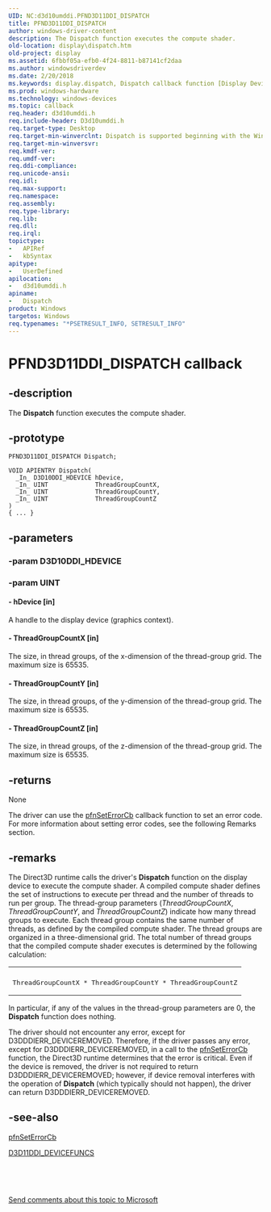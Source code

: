 ```yaml
---
UID: NC:d3d10umddi.PFND3D11DDI_DISPATCH
title: PFND3D11DDI_DISPATCH
author: windows-driver-content
description: The Dispatch function executes the compute shader.
old-location: display\dispatch.htm
old-project: display
ms.assetid: 6fbbf05a-efb0-4f24-8811-b87141cf2daa
ms.author: windowsdriverdev
ms.date: 2/20/2018
ms.keywords: display.dispatch, Dispatch callback function [Display Devices], Dispatch, PFND3D11DDI_DISPATCH, PFND3D11DDI_DISPATCH, d3d10umddi/Dispatch, UserModeDisplayDriverDx11_Functions_1b4b62fc-3cc5-4506-9a61-30ee65f8ffcd.xml
ms.prod: windows-hardware
ms.technology: windows-devices
ms.topic: callback
req.header: d3d10umddi.h
req.include-header: D3d10umddi.h
req.target-type: Desktop
req.target-min-winverclnt: Dispatch is supported beginning with the Windows 7 operating system.
req.target-min-winversvr: 
req.kmdf-ver: 
req.umdf-ver: 
req.ddi-compliance: 
req.unicode-ansi: 
req.idl: 
req.max-support: 
req.namespace: 
req.assembly: 
req.type-library: 
req.lib: 
req.dll: 
req.irql: 
topictype:
-	APIRef
-	kbSyntax
apitype:
-	UserDefined
apilocation:
-	d3d10umddi.h
apiname:
-	Dispatch
product: Windows
targetos: Windows
req.typenames: "*PSETRESULT_INFO, SETRESULT_INFO"
---
```


# PFND3D11DDI_DISPATCH callback


## -description


The <b>Dispatch</b> function executes the compute shader.


## -prototype


````
PFND3D11DDI_DISPATCH Dispatch;

VOID APIENTRY Dispatch(
  _In_ D3D10DDI_HDEVICE hDevice,
  _In_ UINT             ThreadGroupCountX,
  _In_ UINT             ThreadGroupCountY,
  _In_ UINT             ThreadGroupCountZ
)
{ ... }
````


## -parameters




### -param D3D10DDI_HDEVICE


### -param UINT








#### - hDevice [in]

 A handle to the display device (graphics context).


#### - ThreadGroupCountX [in]

 The size, in thread groups, of the x-dimension of the thread-group grid.  The maximum size is 65535. 


#### - ThreadGroupCountY [in]

 The size, in thread groups, of the y-dimension of the thread-group grid.  The maximum size is 65535. 


#### - ThreadGroupCountZ [in]

 The size, in thread groups, of the z-dimension of the thread-group grid.  The maximum size is 65535. 


## -returns



None

The driver can use the <a href="..\d3d10umddi\nc-d3d10umddi-pfnd3d10ddi_seterror_cb.md">pfnSetErrorCb</a> callback function to set an error code. For more information about setting error codes, see the following Remarks section.




## -remarks



The Direct3D runtime calls the driver's <b>Dispatch</b> function on the display device to execute the compute shader.  A compiled compute shader defines the set of instructions to execute per thread and the number of threads to run per group.  The thread-group parameters (<i>ThreadGroupCountX</i>, <i>ThreadGroupCountY</i>, and <i>ThreadGroupCountZ</i>) indicate how many thread groups to execute. Each thread group contains the same number of threads, as defined by the compiled compute shader.  The thread groups are organized in a three-dimensional grid. The total number of thread groups that the compiled compute shader executes is determined by the following calculation:

<div class="code"><span codelanguage=""><table>
<tr>
<th></th>
</tr>
<tr>
<td>
<pre>ThreadGroupCountX * ThreadGroupCountY * ThreadGroupCountZ</pre>
</td>
</tr>
</table></span></div>
In particular, if any of the values in the thread-group parameters are 0, the <b>Dispatch</b> function does nothing.  

The driver should not encounter any error, except for D3DDDIERR_DEVICEREMOVED. Therefore, if the driver passes any error, except for D3DDDIERR_DEVICEREMOVED, in a call to the <a href="..\d3d10umddi\nc-d3d10umddi-pfnd3d10ddi_seterror_cb.md">pfnSetErrorCb</a> function, the Direct3D runtime determines that the error is critical. Even if the device is removed, the driver is not required to return D3DDDIERR_DEVICEREMOVED; however, if device removal interferes with the operation of <b>Dispatch</b> (which typically should not happen), the driver can return D3DDDIERR_DEVICEREMOVED.




## -see-also

<a href="..\d3d10umddi\nc-d3d10umddi-pfnd3d10ddi_seterror_cb.md">pfnSetErrorCb</a>



<a href="..\d3d10umddi\ns-d3d10umddi-d3d11ddi_devicefuncs.md">D3D11DDI_DEVICEFUNCS</a>



 

 

<a href="mailto:wsddocfb@microsoft.com?subject=Documentation%20feedback [display\display]:%20PFND3D11DDI_DISPATCH callback function%20 RELEASE:%20(2/20/2018)&amp;body=%0A%0APRIVACY STATEMENT%0A%0AWe use your feedback to improve the documentation. We don't use your email address for any other purpose, and we'll remove your email address from our system after the issue that you're reporting is fixed. While we're working to fix this issue, we might send you an email message to ask for more info. Later, we might also send you an email message to let you know that we've addressed your feedback.%0A%0AFor more info about Microsoft's privacy policy, see http://privacy.microsoft.com/en-us/default.aspx." title="Send comments about this topic to Microsoft">Send comments about this topic to Microsoft</a>

